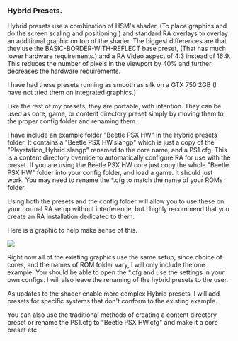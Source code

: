### **Hybrid Presets.**

Hybrid presets use a combination of HSM's shader, (To place graphics and do the screen scaling and positioning.) and standard RA overlays to overlay an additional graphic on top of the shader. The biggest differences are that they use the BASIC-BORDER-WITH-REFLECT base preset, (That has much lower hardware requirements.) and a RA Video aspect of 4:3 instead of 16:9. This reduces the number of pixels in the viewport by 40% and further decreases the hardware requirements.

I have had these presets running as smooth as silk on a GTX 750 2GB (I have not tried them on integrated graphics.)

Like the rest of my presets, they are portable, with intention. They can be used as core, game, or content directory preset simply by moving them to the proper config folder and renaming them.

I have include an example folder "Beetle PSX HW" in the Hybrid presets folder. It contains a "Beetle PSX HW.slangp" which is just a copy of the "Playstation_Hybrid.slangp" renamed to the core name, and a PS1.cfg. This is a content directory override to automatically configure RA for use with the preset. If you are using the Beetle PSX HW core just copy the whole "Beetle PSX HW" folder into your config folder, and load a game. It should just work. You may need to rename the *.cfg to match the name of your ROMs folder.

Using both the presets and the config folder will allow you to use these on your normal RA setup without interference, but I highly recommend that you create an RA installation dedicated to them.

Here is a graphic to help make sense of this.

![](images/tree_hybrid.png)

Right now all of the existing graphics use the same setup, since choice of cores, and the names of ROM folder vary, I will only include the one example. You should be able to open the *.cfg and use the settings in your own configs. I will also leave the renaming of the hybrid presets to the user.

As updates to the shader enable more complex Hybrid presets, I will add presets for specific systems that don't conform to the existing example.



You can also use the traditional methods of creating a content directory preset or rename the PS1.cfg to "Beetle PSX HW.cfg" and make it a core preset etc.

